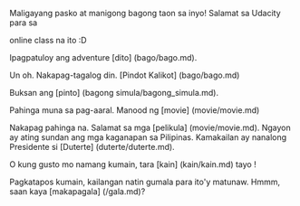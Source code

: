 Maligayang pasko at manigong bagong taon sa inyo! Salamat sa Udacity para sa

online class na ito :D

Ipagpatuloy ang adventure [dito] (bago/bago.md).

Un oh. Nakapag-tagalog din. [Pindot Kalikot] (bago/bago.md)

Buksan ang [pinto] (bagong simula/bagong_simula.md).

Pahinga muna sa pag-aaral. Manood ng [movie] (movie/movie.md)

Nakapag pahinga na. Salamat sa mga [pelikula] (movie/movie.md).
Ngayon ay ating sundan ang mga kaganapan sa Pilipinas. 
Kamakailan ay nanalong Presidente si [Duterte] (duterte/duterte.md).

O kung gusto mo namang kumain, tara [kain] (kain/kain.md) tayo !

Pagkatapos kumain, kailangan natin gumala para ito'y matunaw. 
Hmmm, saan kaya [makapagala] (/gala.md)?

